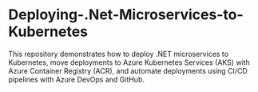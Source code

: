 # Deploying-.Net-Microservices-to-Kubernetes
This repository demonstrates how to deploy .NET microservices to Kubernetes, move deployments to Azure Kubernetes Services (AKS) with Azure Container Registry (ACR), and automate deployments using CI/CD pipelines with Azure DevOps and GitHub.
